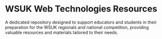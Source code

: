 # WSUK Web Technologies Resources
 A dedicated repository designed to support educators and students in their preparation for the WSUK regionals and national competition, providing valuable resources and materials tailored to their needs.
